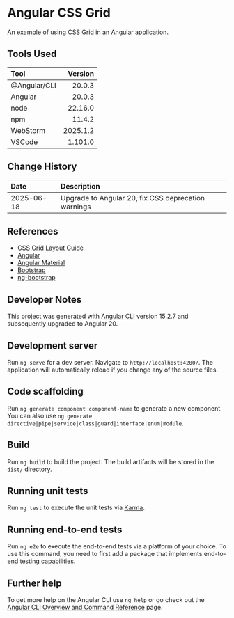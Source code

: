 # Angular CSS Grid

An example of using CSS Grid in an Angular application.

## Tools Used

| Tool             |  Version |
|:-----------------|---------:|
| @Angular/CLI     |   20.0.3 |
| Angular          |   20.0.3 |
| node             |  22.16.0 |
| npm              |   11.4.2 |
| WebStorm         | 2025.1.2 |
| VSCode           |  1.101.0 |


## Change History

| Date       | Description                                         |
|:-----------|:----------------------------------------------------|
| 2025-06-18 | Upgrade to Angular 20, fix CSS deprecation warnings |

## References

* [CSS Grid Layout Guide](https://css-tricks.com/snippets/css/complete-guide-grid/)
* [Angular](https://angular.dev/overview)
* [Angular Material](https://material.angular.io/)
* [Bootstrap](https://getbootstrap.com/)
* [ng-bootstrap](https://ng-bootstrap.github.io/#/home)

## Developer Notes

This project was generated with [Angular CLI](https://github.com/angular/angular-cli) version 15.2.7 and 
subsequently upgraded to Angular 20.

## Development server

Run `ng serve` for a dev server. Navigate to `http://localhost:4200/`. The application will automatically reload if you change any of the source files.

## Code scaffolding

Run `ng generate component component-name` to generate a new component. You can also use `ng generate directive|pipe|service|class|guard|interface|enum|module`.

## Build

Run `ng build` to build the project. The build artifacts will be stored in the `dist/` directory.

## Running unit tests

Run `ng test` to execute the unit tests via [Karma](https://karma-runner.github.io).

## Running end-to-end tests

Run `ng e2e` to execute the end-to-end tests via a platform of your choice. To use this command, you need to first add a package that implements end-to-end testing capabilities.

## Further help

To get more help on the Angular CLI use `ng help` or go check out the [Angular CLI Overview and Command Reference](https://angular.io/cli) page.
